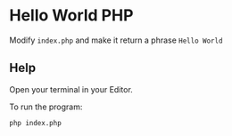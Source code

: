 # Hello World PHP

Modify `index.php` and make it return a phrase `Hello World`


## Help 

Open your terminal in your Editor.

To run the program:
```
php index.php
```
